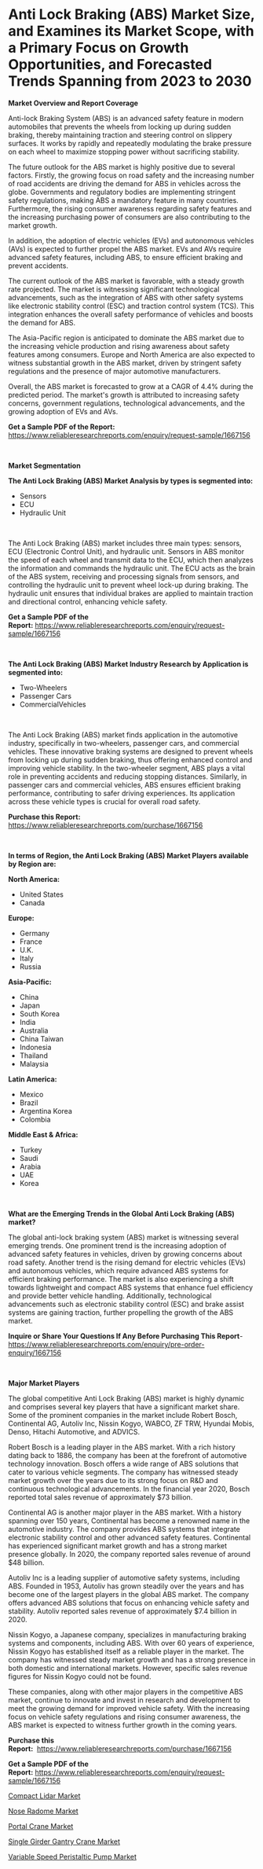 <p><h1>Anti Lock Braking (ABS) Market Size, and Examines its Market Scope, with a Primary Focus on Growth Opportunities, and Forecasted Trends Spanning from 2023 to 2030</h1></p><p><strong>Market Overview and Report Coverage</strong></p>
<p><p>Anti-lock Braking System (ABS) is an advanced safety feature in modern automobiles that prevents the wheels from locking up during sudden braking, thereby maintaining traction and steering control on slippery surfaces. It works by rapidly and repeatedly modulating the brake pressure on each wheel to maximize stopping power without sacrificing stability.</p><p>The future outlook for the ABS market is highly positive due to several factors. Firstly, the growing focus on road safety and the increasing number of road accidents are driving the demand for ABS in vehicles across the globe. Governments and regulatory bodies are implementing stringent safety regulations, making ABS a mandatory feature in many countries. Furthermore, the rising consumer awareness regarding safety features and the increasing purchasing power of consumers are also contributing to the market growth.</p><p>In addition, the adoption of electric vehicles (EVs) and autonomous vehicles (AVs) is expected to further propel the ABS market. EVs and AVs require advanced safety features, including ABS, to ensure efficient braking and prevent accidents.</p><p>The current outlook of the ABS market is favorable, with a steady growth rate projected. The market is witnessing significant technological advancements, such as the integration of ABS with other safety systems like electronic stability control (ESC) and traction control system (TCS). This integration enhances the overall safety performance of vehicles and boosts the demand for ABS.</p><p>The Asia-Pacific region is anticipated to dominate the ABS market due to the increasing vehicle production and rising awareness about safety features among consumers. Europe and North America are also expected to witness substantial growth in the ABS market, driven by stringent safety regulations and the presence of major automotive manufacturers.</p><p>Overall, the ABS market is forecasted to grow at a CAGR of 4.4% during the predicted period. The market's growth is attributed to increasing safety concerns, government regulations, technological advancements, and the growing adoption of EVs and AVs.</p></p>
<p><strong>Get a Sample PDF of the Report:</strong> <a href="https://www.reliableresearchreports.com/enquiry/request-sample/1667156">https://www.reliableresearchreports.com/enquiry/request-sample/1667156</a></p>
<p>&nbsp;</p>
<p><strong>Market Segmentation</strong></p>
<p><strong>The Anti Lock Braking (ABS) Market Analysis by types is segmented into:</strong></p>
<p><ul><li>Sensors</li><li>ECU</li><li>Hydraulic Unit</li></ul></p>
<p>&nbsp;</p>
<p><p>The Anti Lock Braking (ABS) market includes three main types: sensors, ECU (Electronic Control Unit), and hydraulic unit. Sensors in ABS monitor the speed of each wheel and transmit data to the ECU, which then analyzes the information and commands the hydraulic unit. The ECU acts as the brain of the ABS system, receiving and processing signals from sensors, and controlling the hydraulic unit to prevent wheel lock-up during braking. The hydraulic unit ensures that individual brakes are applied to maintain traction and directional control, enhancing vehicle safety.</p></p>
<p><strong>Get a Sample PDF of the Report:</strong>&nbsp;<a href="https://www.reliableresearchreports.com/enquiry/request-sample/1667156">https://www.reliableresearchreports.com/enquiry/request-sample/1667156</a></p>
<p>&nbsp;</p>
<p><strong>The Anti Lock Braking (ABS) Market Industry Research by Application is segmented into:</strong></p>
<p><ul><li>Two-Wheelers</li><li>Passenger Cars</li><li>CommercialVehicles</li></ul></p>
<p>&nbsp;</p>
<p><p>The Anti Lock Braking (ABS) market finds application in the automotive industry, specifically in two-wheelers, passenger cars, and commercial vehicles. These innovative braking systems are designed to prevent wheels from locking up during sudden braking, thus offering enhanced control and improving vehicle stability. In the two-wheeler segment, ABS plays a vital role in preventing accidents and reducing stopping distances. Similarly, in passenger cars and commercial vehicles, ABS ensures efficient braking performance, contributing to safer driving experiences. Its application across these vehicle types is crucial for overall road safety.</p></p>
<p><strong>Purchase this Report:</strong>&nbsp; <a href="https://www.reliableresearchreports.com/purchase/1667156">https://www.reliableresearchreports.com/purchase/1667156</a></p>
<p>&nbsp;</p>
<p><strong>In terms of Region, the Anti Lock Braking (ABS) Market Players available by Region are:</strong></p>
<p>
    <p> <strong> North America: </strong>
        <ul>
            <li>United States</li>
            <li>Canada</li>
        </ul>
        </p> 
    <p> <strong> Europe: </strong>
        <ul>
            <li>Germany</li>
            <li>France</li>
            <li>U.K.</li>
            <li>Italy</li>
            <li>Russia</li>
        </ul>
        </p> 
    <p> <strong> Asia-Pacific: </strong>
        <ul>
            <li>China</li>
            <li>Japan</li>
            <li>South Korea</li>
            <li>India</li>
            <li>Australia</li>
            <li>China Taiwan</li>
            <li>Indonesia</li>
            <li>Thailand</li>
            <li>Malaysia</li>
        </ul>
        </p> 
    <p> <strong> Latin America: </strong>
        <ul>
            <li>Mexico</li>
            <li>Brazil</li>
            <li>Argentina Korea</li>
            <li>Colombia</li>
        </ul>
        </p> 
    <p> <strong> Middle East & Africa: </strong>
        <ul>
            <li>Turkey</li>
            <li>Saudi</li>
            <li>Arabia</li>
            <li>UAE</li>
            <li>Korea</li>
        </ul>
    </p>
    </p>
<p>&nbsp;</p>
<p><strong>What are the Emerging Trends in the Global Anti Lock Braking (ABS) market?</strong></p>
<p><p>The global anti-lock braking system (ABS) market is witnessing several emerging trends. One prominent trend is the increasing adoption of advanced safety features in vehicles, driven by growing concerns about road safety. Another trend is the rising demand for electric vehicles (EVs) and autonomous vehicles, which require advanced ABS systems for efficient braking performance. The market is also experiencing a shift towards lightweight and compact ABS systems that enhance fuel efficiency and provide better vehicle handling. Additionally, technological advancements such as electronic stability control (ESC) and brake assist systems are gaining traction, further propelling the growth of the ABS market.</p></p>
<p><strong>Inquire or Share Your Questions If Any Before Purchasing This Report</strong>- <a href="https://www.reliableresearchreports.com/enquiry/pre-order-enquiry/1667156">https://www.reliableresearchreports.com/enquiry/pre-order-enquiry/1667156</a></p>
<p>&nbsp;</p>
<p><strong>Major Market Players</strong></p>
<p><p>The global competitive Anti Lock Braking (ABS) market is highly dynamic and comprises several key players that have a significant market share. Some of the prominent companies in the market include Robert Bosch, Continental AG, Autoliv Inc, Nissin Kogyo, WABCO, ZF TRW, Hyundai Mobis, Denso, Hitachi Automotive, and ADVICS.</p><p>Robert Bosch is a leading player in the ABS market. With a rich history dating back to 1886, the company has been at the forefront of automotive technology innovation. Bosch offers a wide range of ABS solutions that cater to various vehicle segments. The company has witnessed steady market growth over the years due to its strong focus on R&D and continuous technological advancements. In the financial year 2020, Bosch reported total sales revenue of approximately $73 billion.</p><p>Continental AG is another major player in the ABS market. With a history spanning over 150 years, Continental has become a renowned name in the automotive industry. The company provides ABS systems that integrate electronic stability control and other advanced safety features. Continental has experienced significant market growth and has a strong market presence globally. In 2020, the company reported sales revenue of around $48 billion.</p><p>Autoliv Inc is a leading supplier of automotive safety systems, including ABS. Founded in 1953, Autoliv has grown steadily over the years and has become one of the largest players in the global ABS market. The company offers advanced ABS solutions that focus on enhancing vehicle safety and stability. Autoliv reported sales revenue of approximately $7.4 billion in 2020.</p><p>Nissin Kogyo, a Japanese company, specializes in manufacturing braking systems and components, including ABS. With over 60 years of experience, Nissin Kogyo has established itself as a reliable player in the market. The company has witnessed steady market growth and has a strong presence in both domestic and international markets. However, specific sales revenue figures for Nissin Kogyo could not be found.</p><p>These companies, along with other major players in the competitive ABS market, continue to innovate and invest in research and development to meet the growing demand for improved vehicle safety. With the increasing focus on vehicle safety regulations and rising consumer awareness, the ABS market is expected to witness further growth in the coming years.</p></p>
<p><strong>Purchase this Report:</strong>&nbsp;&nbsp;<a href="https://www.reliableresearchreports.com/purchase/1667156">https://www.reliableresearchreports.com/purchase/1667156</a></p>
<p></p>
<p><strong>Get a Sample PDF of the Report:</strong>&nbsp;<a href="https://www.reliableresearchreports.com/enquiry/request-sample/1667156">https://www.reliableresearchreports.com/enquiry/request-sample/1667156</a></p>
<p><p><a href="https://www.linkedin.com/pulse/compact-lidar-market-challenges-opportunities-growth-drivers-2r5de/">Compact Lidar Market</a></p><p><a href="https://www.linkedin.com/pulse/nose-radome-market-size-share-amp-trends-analysis-report-application-xhz6e/">Nose Radome Market</a></p><p><a href="https://medium.com/@keenanmarks2023/portal-crane-market-trends-and-market-analysis-forecasted-for-period-2023-2030-f4358c244567">Portal Crane Market</a></p><p><a href="https://medium.com/@lilakautzer2023/single-girder-gantry-crane-market-focuses-on-market-share-size-and-projected-forecast-till-2030-eef88e5ce9d8">Single Girder Gantry Crane Market</a></p><p><a href="https://www.linkedin.com/pulse/variable-speed-peristaltic-pump-market-challenges-rnl2e/">Variable Speed Peristaltic Pump Market</a></p></p>